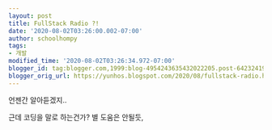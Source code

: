 ```yaml
---
layout: post
title: FullStack Radio ?!
date: '2020-08-02T03:26:00.002-07:00'
author: schoolhompy
tags:
- 개발
modified_time: '2020-08-02T03:26:34.972-07:00'
blogger_id: tag:blogger.com,1999:blog-4954243635432022205.post-6423241925574859811
blogger_orig_url: https://yunhos.blogspot.com/2020/08/fullstack-radio.html
---
```


언젠간 알아듣겠지..<div>근데 코딩을 말로 하는건가? 별 도움은 안될듯,&nbsp;</div>